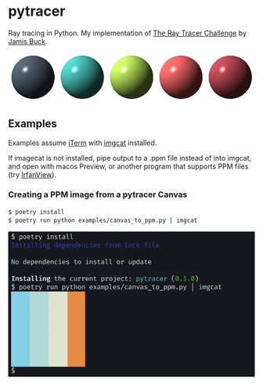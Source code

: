 # pytracer

Ray tracing in Python. My implementation of [The Ray Tracer Challenge](https://pragprog.com/titles/jbtracer/the-ray-tracer-challenge/) by [Jamis Buck](https://twitter.com/jamis).

![3d spheroid](examples/screenshots/sample.png)

## Examples

Examples assume [iTerm](https://iterm2.com/) with [imgcat](https://pypi.org/project/imgcat/) installed.

If imagecat is not installed, pipe output to a .ppm file instead of into imgcat, and open with macos Preview, or another program that supports PPM files (try [IrfanView](https://www.irfanview.com/)).

### Creating a PPM image from a pytracer Canvas


```bash
$ poetry install
$ poetry run python examples/canvas_to_ppm.py | imgcat
```

![canvas to ppm example](examples/screenshots/canvas_to_ppm.png)
